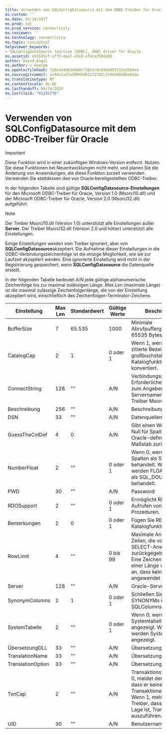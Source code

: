 ```yaml
---
title: Verwenden von SQLConfigDatasource mit dem ODBC-Treiber für Oracle | Microsoft Docs
ms.custom: ''
ms.date: 01/19/2017
ms.prod: sql
ms.prod_service: connectivity
ms.reviewer: ''
ms.technology: connectivity
ms.topic: conceptual
helpviewer_keywords:
- SQLConfigDataSource function [ODBC], ODBC driver for Oracle
ms.assetid: e535d1ef-aff9-4ae7-a3ed-ef4ca2584289
author: David-Engel
ms.author: v-daenge
ms.openlocfilehash: 718e444d63e0d4cf3821c0c03eb851732ed5b4e4
ms.sourcegitcommit: ce94c2ad7a50945481172782c270b5b0206e61de
ms.translationtype: MT
ms.contentlocale: de-DE
ms.lasthandoff: 04/14/2020
ms.locfileid: "81292770"
---
```

# <a name="using-sqlconfigdatasource-with-the-odbc-driver-for-oracle"></a>Verwenden von SQLConfigDatasource mit dem ODBC-Treiber für Oracle
> [!IMPORTANT]  
>  Diese Funktion wird in einer zukünftigen Windows-Version entfernt. Nutzen Sie diese Funktionen bei Neuentwicklungen nicht mehr, und planen Sie die Änderung von Anwendungen, die diese Funktion zurzeit verwenden. Verwenden Sie stattdessen den von Oracle bereitgestellten ODBC-Treiber.  
  
 In der folgenden Tabelle sind gültige **SQLConfigDatasource-Einstellungen** für den Microsoft ODBC-Treiber für Oracle, Version 1.0 (Msorcl10.dll) und der Microsoft ODBC-Treiber für Oracle, Version 2.0 (Msorcl32.dll) aufgeführt.  
  
> [!NOTE]  
>  Der Treiber Msorcl10.dll (Version 1.0) unterstützt alle Einstellungen außer **Server**. Der Treiber Msorcl32.dll (Version 2.0 und höher) unterstützt alle Einstellungen.  
  
 Einige Einstellungen werden vom Treiber ignoriert, aber von **SQLConfigDatasource**akzeptiert. Die Aufnahme dieser Einstellungen in die ODBC-Verbindungszeichenfolge ist die einzige Möglichkeit, wie sie zur Laufzeit akzeptiert werden. Eine ignorierte Einstellung wird nicht in der Registrierung gespeichert, wenn **SQLConfigDatasource** die Datenquelle erstellt.  
  
 In der folgenden Tabelle bedeutet *A/N* jede gültige alphanumerische Zeichenfolge bis zur maximal zulässigen Länge. *Max Len* (maximale Länge) ist die maximal zulässige Zeichenfolgenlänge, die von der Einstellung akzeptiert wird, einschließlich des Zeichenfolgen-Terminator-Zeichens.  
  
|Einstellung|Max Len|Standardwert|Gültige Werte|Beschreibung|  
|-------------|-------------|-------------------|------------------|-----------------|  
|BufferSize|7|65.535|1000|Minimale Abrufpuffergröße bis zu 65535 Bytes|  
|CatalogCap|2|1|0 oder 1|Wenn 1, werden nicht zitierte Bezeichner in großbuchstaben in den Katalogfunktionen konvertiert.|  
|ConnectString|128|""|A/N|Verbindungszeichenfolge. Erforderliche Methode zum Angeben des Servernamens mit dem Treiber Msorcl10.dll.|  
|Beschreibung|256|""|A/N|Beschreibung|  
|DSN|33|""|A/N|Datenquellenname.|  
|GuessTheColDef|4|0|A/N|Gibt einen Wert ungleich Null für Spalten ohne Oracle-definierten Maßstab zurück.|  
|NumberFloat|2|""|0 oder 1|Wenn 0, werden FLOAT-Spalten als SQL_FLOAT behandelt. Wenn 1, werden FLOAT-Spalten als SQL_DOUBLE behandelt.|  
|PWD|30|""|A/N|Password:|  
|RDOSupport|2|""|0 oder 1|Ermöglicht RDO das Aufrufen von Oracle-Prozeduren.|  
|Bemerkungen|2|0|0 oder 1|Fügen Sie REMARKS in Katalogfunktionen ein.|  
|RowLimit|4|""|0 bis 99|Maximale Anzahl von Zeilen, die von einer SELECT-Anweisung zurückgegeben werden. Eine Zeichenfolge mit einer Länge von Null gibt an, dass kein Grenzwert angewendet wird.|  
|Server|128|""|A/N|Oracle-Servername.|  
|SynonymColumns|2|1|0 oder 1|Schließen Sie SYNONYMs in SQLColumns ein.|  
|SystemTabelle|2|""|0 oder 1|Wenn 0, werden keine Systemtabellen angezeigt. Wenn 1, werden Systemtabellen angezeigt.|  
|ÜbersetzungDLL|33|""|A/N|Übersetzung .dll Name.|  
|TranslationName|33|""|A/N|Übersetzungsname.|  
|TranslationOption|33|""|A/N|Übersetzungsoption.|  
|TxnCap|2|""|A/N|Transaktionsfähig. Wenn 0, meldet der Treiber, dass er keine Transaktionen unterstützt. Wenn 1, meldet der Treiber, dass er in der Lage ist, Transaktionen auszuführen.|  
|UID|30|""|A/N|Benutzername.|
